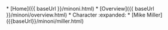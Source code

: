 <navigation>
* [Home]({{ baseUrl }}/minoni.html)
* [Overview]({{ baseUrl }}/minoni/overview.html)
* Character :expanded:
  * [Mike Miller]({{baseUrl}}/minoni/miller.html)
<!-- * Topic 3 :expanded:
  * [Topic 3a]({{baseUrl}}/contents/topic3a.html)
  * [Topic 3b]({{baseUrl}}/contents/topic3b.html) -->
<!-- * [Topic 2]({{baseUrl}}/contents/topic2.html) -->
</navigation>